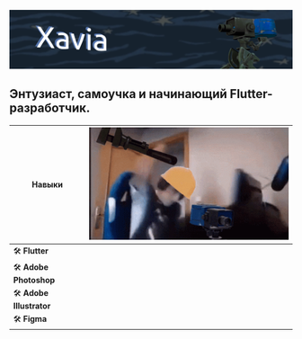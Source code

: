 ![баннер](assets/profile_banner.png)

Энтузиаст, самоучка и начинающий Flutter-разработчик.
---

| Навыки | ![Sentry Engineer GIF](assets/sentry-engineer.gif) |
|--------|:----------------------------------------------------:|
| 🛠 **Flutter** |                                              |
| 🛠 **Adobe Photoshop** |                                    |
| 🛠 **Adobe Illustrator** |                                  |
| 🛠 **Figma** |                                            |


